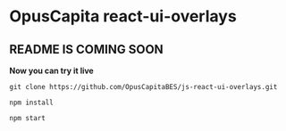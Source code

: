 # OpusCapita react-ui-overlays

## README IS COMING SOON

**Now you can try it live**

```shell
git clone https://github.com/OpusCapitaBES/js-react-ui-overlays.git
```

```shell
npm install 
```

```
npm start
```
